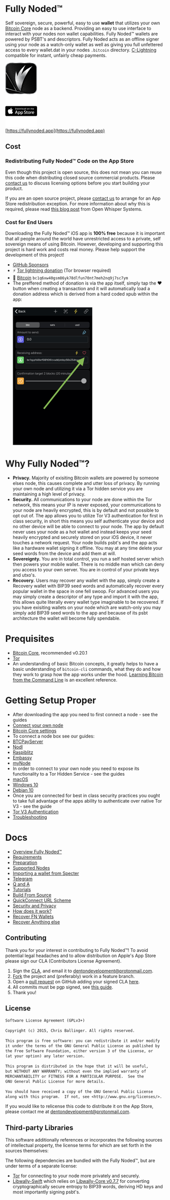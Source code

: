 
# Fully Noded™️

Self sovereign, secure, powerful, easy to use **wallet** that utilizes your own [Bitcoin Core](https://github.com/bitcoin/bitcoin) node as a backend. Providing an easy to use interface to interact with your nodes non wallet capabilities. Fully Noded™️ wallets are powered by PSBT's and descriptors. Fully Noded acts as an offline signer using your node as a watch-only wallet as well as giving you full unfettered access to every wallet.dat in your nodes `.bitcoin` directory. [C-Lightning](https://github.com/ElementsProject/lightning) compatible for instant, unfairly cheap payments.

<img src="./Images/fn_logo.png" alt="" width="100"/><br/>
[<img src="./Images/appstore.png" alt="download fully noded on the app store" width="100"/>](https://apps.apple.com/us/app/fully-noded/id1436425586)<br/>
[https://fullynoded.app](https://fullynoded.app)

## Cost

### Redistributing Fully Noded™️ Code on the App Store

Even though this project is open source, this does not mean you can reuse this code when distributing closed source commercial products. Please [contact us](mailto:dentondevelopment@protonmail.com) to discuss licensing options before you start building your product.

If you are an open source project, please [contact us](mailto:dentondevelopment@protonmail.com) to arrange for an App Store redistribution exception. For more information about why this is required, please read [this blog post](https://whispersystems.org/blog/license-update/) from Open Whisper Systems.

### Cost for End Users

Downloading the Fully Noded™️ iOS app is **100% free** because it is important that all people around the world have unrestricted access to a private, self sovereign means of using Bitcoin.
However, developing and supporting this project is hard work and costs real money. Please help support the development of this project!

* [GitHub Sponsors](https://github.com/sponsors/fonta1n3)
* ⚡️ [Tor lightning donation](http://56uo4htoxdt2tgh6zui5v2q7c4ax43dd3fwueiurgqdw7lpunn2cikqd.onion:5599/donation) (Tor browser required)
* 🔗 [Bitcoin](bitcoin:bc1q6xw40gsm86yk78dlfun70nt7meh2nq9j7sc7ym?message=FullyNoded%20Donations) `bc1q6xw40gsm86yk78dlfun70nt7meh2nq9j7sc7ym`
* The preffered method of donation is via the app itself, simply tap the ♥️ button when creating a transaction and it will automatically load a donation address which is derived from a hard coded xpub within the app:<br/><br/>
<img src="./Images/donation.jpg" alt="download fully noded on the app store" width="250"/><br/>


# Why Fully Noded™️?

* **Privacy.** Majority of exisiting Bitcoin wallets are powered by someone elses node, this causes complete and utter loss of privacy. By running your own node and utilizing it via a Tor hidden service you are maintaining a high level of privacy.
* **Security.** All communications to your node are done within the Tor network, this means your IP is never exposed, your communications to your node are heavily encrypted, this is by default and not possible to opt out of. The app allows you to utilize Tor V3 authentication for first in class security, in short this means you self authenticate your device and no other device will be able to connect to your node. The app by default never uses your node as a hot wallet and instead keeps your seed heavily encrypted and securely stored on your iOS device, it never touches a network request. Your node builds psbt's and the app acts like a hardware wallet signing it offline. You may at any time delete your seed words from the device and add them at will.
* **Sovereignty.** You are in total control, you run a self hosted server which then powers your mobile wallet. There is no middle man which can deny you access to your own server. You are in control of your private keys and utxo's.
* **Recovery.** Users may recover any wallet with the app, simply create a Recovery wallet with BIP39 seed words and automatically recover every popular wallet in the space in one fell swoop. For advanced users you may simply create a descriptor of any type and import it with the app, this allows quite literally every wallet type imaginable to be recovered. If you have exisiting wallets on your node which are watch-only you may simply add BIP39 seed words to the app and because of its psbt architecture the wallet will become fully spendable.

# Prequisites

* [Bitcoin Core](https://bitcoincore.org/en/releases/), recommended v0.20.1
* [Tor](https://www.torproject.org/download/)
* An understanding of basic Bitcoin concepts, it greatly helps to have a basic understanding of `bitcoin-cli` commands, what they do and how they work to grasp how the app works under the hood. [Learning Bitcoin from the Command Line](https://github.com/BlockchainCommons/Learning-Bitcoin-from-the-Command-Line) is an excellent reference.

# Getting Setup Proper

- After downloading the app you need to first connect a node - see the guides
 - [Connect your own node](./Connect-node.md#connect-your-own-node)
 - [Bitcoin Core settings](./Howto.md#bitcoin-core-settings)
 - To connect a node box see our guides:
  - [BTCPayServer](./Connect-node.md#connect-btcpayserver)
  - [Nodl](./Connect-node.md#connect-nodl)
  - [Raspiblitz](./Connect-node.md#connect-raspiblitz)
  - [Embassy](./Connect-node.md#connect-embassy)
  - [myNode](./Connect-node.md#connect-mynode)
- In order to connect to your own node you need to expose its functionality to a Tor Hidden Service - see the guides
 - [macOS](./Tor.md#connecting-over-tor-macos)
 - [Windows 10](./Tor.md#connecting-over-tor-windows-10)
 - [Debian 10](./Tor.md#connecting-over-tor-linux-debian-10)
- Once you are connected for best in class security practices you ought to take full advantage of the apps ability to authenticate over native Tor V3 - see the guide
 - [Tor V3 Authentication](./Authentication.md#tor-v3-authentication)
-  [Troubleshooting](./Connect-node.md#troubleshooting)

# Docs

* [Overview Fully Noded™️](./Overview.md)
* [Requirements](./Howto.md#requirements)
* [Preparation](./Preparation.md)
* [Supported Nodes](./Connect-node.md#supported-nodes)
* [Importing a wallet from Specter](./Connect-node.md#importing-a-wallet-from-specter)
* [Telegram](./Howto.md#telegram)
* [Q and A](./Howto.md#q-and-a)
* [Tutorials](./Howto.md#tutorials)
* [Build From Source](./Howto.md#build-from-source)
* [QuickConnect URL Scheme](./Authentication.md#quickconnect-url-scheme)
* [Security and Privacy](./Authentication.md#security-and-privacy)
* [How does it work?](./Howto.md#how-does-it-work)
* [Recover FN Wallets](./Recovery.md#Fully-Noded-Wallets)
* [Recover Anything else](./Recovery.md#Anything)

## Contributing

Thank you for your interest in contributing to Fully Noded™️! To avoid potential legal headaches and to allow distribution on Apple's App Store please sign our CLA (Contributors License Agreement).

1. Sign the [CLA](./CLA.md), and email it to [dentondevelopment@protonmail.com](mailto:dentondevelopment@protonmail.com).
2. [Fork](https://github.com/Fonta1n3/FullyNoded/fork) the project and (preferably) work in a feature branch.
3. Open a [pull request](https://github.com/Fonta1n3/FullyNoded/pulls) on GitHub adding your signed CLA [here](./CLA-signed).
4. All commits must be pgp signed, see [this guide](https://docs.github.com/en/enterprise/2.14/user/articles/signing-commits).
5. Thank you!

## License


    Software License Agreement (GPLv3+)
    
    Copyright (c) 2015, Chris Ballinger. All rights reserved.
    
    This program is free software: you can redistribute it and/or modify
    it under the terms of the GNU General Public License as published by
    the Free Software Foundation, either version 3 of the License, or
    (at your option) any later version.
    
    This program is distributed in the hope that it will be useful,
    but WITHOUT ANY WARRANTY; without even the implied warranty of
    MERCHANTABILITY or FITNESS FOR A PARTICULAR PURPOSE.  See the
    GNU General Public License for more details.
    
    You should have received a copy of the GNU General Public License
    along with this program.  If not, see <http://www.gnu.org/licenses/>.

If you would like to relicense this code to distribute it on the App Store, 
please contact me at [dentondevelopment@protonmail.com](mailto:dentondevelopment@protonmail.com).

## Third-party Libraries

This software additionally references or incorporates the following sources
of intellectual property, the license terms for which are set forth
in the sources themselves:

The following dependencies are bundled with the Fully Noded™️, but are under
terms of a separate license:

* [Tor](https://github.com/iCepa/Tor.framework) for connecting to your node more privately and securely.
* [Libwally-Swift](https://github.com/Fonta1n3/libwally-swift) which relies on [Libwally-Core v0.7.7](https://github.com/Fonta1n3/libwally-swift/tree/master/CLibWally/libwally-core) for converting cryptographically secure entropy to BIP39 words, deriving HD keys and most importantly signing psbt's.
